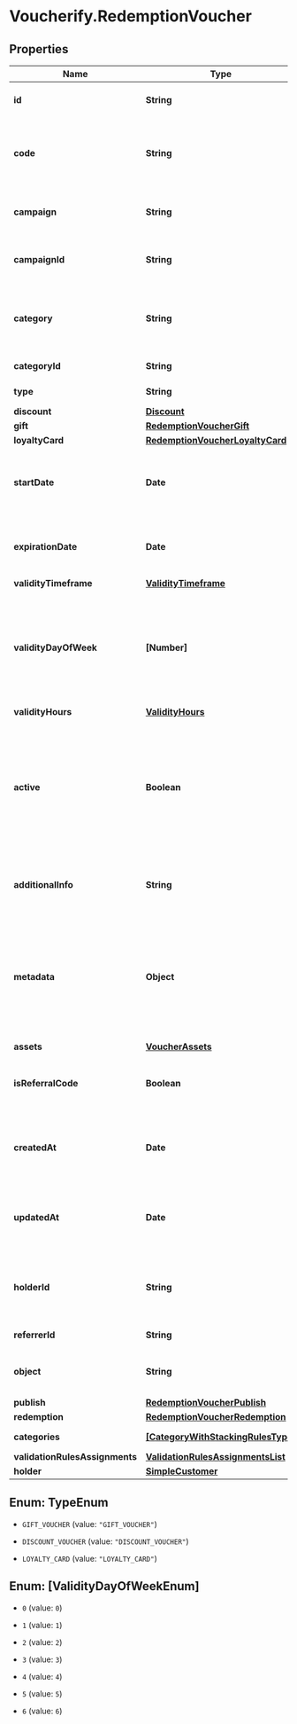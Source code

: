 # Voucherify.RedemptionVoucher

## Properties

Name | Type | Description | Notes
------------ | ------------- | ------------- | -------------
**id** | **String** | Assigned by the Voucherify API, identifies the voucher. | [optional] 
**code** | **String** | A code that identifies a voucher. Pattern can use all letters of the English alphabet, Arabic numerals, and special characters. | [optional] 
**campaign** | **String** | A unique campaign name, identifies the voucher&#39;s parent campaign. | [optional] 
**campaignId** | **String** | Assigned by the Voucherify API, identifies the voucher&#39;s parent campaign. | [optional] 
**category** | **String** | Tag defining the category that this voucher belongs to. Useful when listing vouchers using the List Vouchers endpoint. | [optional] 
**categoryId** | **String** | Unique category ID assigned by Voucherify. | [optional] 
**type** | **String** | Defines the type of the voucher.  | [optional] 
**discount** | [**Discount**](Discount.md) |  | [optional] 
**gift** | [**RedemptionVoucherGift**](RedemptionVoucherGift.md) |  | [optional] 
**loyaltyCard** | [**RedemptionVoucherLoyaltyCard**](RedemptionVoucherLoyaltyCard.md) |  | [optional] 
**startDate** | **Date** | Activation timestamp defines when the code starts to be active in ISO 8601 format. Voucher is *inactive before* this date.  | [optional] 
**expirationDate** | **Date** | Expiration timestamp defines when the code expires in ISO 8601 format.  Voucher is *inactive after* this date. | [optional] 
**validityTimeframe** | [**ValidityTimeframe**](ValidityTimeframe.md) |  | [optional] 
**validityDayOfWeek** | **[Number]** | Integer array corresponding to the particular days of the week in which the voucher is valid.  - &#x60;0&#x60; Sunday - &#x60;1&#x60; Monday - &#x60;2&#x60; Tuesday - &#x60;3&#x60; Wednesday - &#x60;4&#x60; Thursday - &#x60;5&#x60; Friday - &#x60;6&#x60; Saturday | [optional] 
**validityHours** | [**ValidityHours**](ValidityHours.md) |  | [optional] 
**active** | **Boolean** | A flag to toggle the voucher on or off. You can disable a voucher even though it&#39;s within the active period defined by the &#x60;start_date&#x60; and &#x60;expiration_date&#x60;.    - &#x60;true&#x60; indicates an *active* voucher - &#x60;false&#x60; indicates an *inactive* voucher | [optional] 
**additionalInfo** | **String** | An optional field to keep any extra textual information about the code such as a code description and details. | [optional] 
**metadata** | **Object** | The metadata object stores all custom attributes assigned to the code. A set of key/value pairs that you can attach to a voucher object. It can be useful for storing additional information about the voucher in a structured format. | [optional] 
**assets** | [**VoucherAssets**](VoucherAssets.md) |  | [optional] 
**isReferralCode** | **Boolean** | Flag indicating whether this voucher is a referral code; &#x60;true&#x60; for campaign type &#x60;REFERRAL_PROGRAM&#x60;. | [optional] 
**createdAt** | **Date** | Timestamp representing the date and time when the voucher was created. The value is shown in the ISO 8601 format. | [optional] 
**updatedAt** | **Date** | Timestamp representing the date and time when the voucher was last updated in ISO 8601 format. | [optional] 
**holderId** | **String** | Unique customer identifier of the redeemable holder. It equals to the customer ID assigned by Voucherify. | [optional] 
**referrerId** | **String** | Unique identifier of the referring person. | [optional] 
**object** | **String** | The type of the object represented by JSON. Default is &#x60;voucher&#x60;. | [optional] [default to &#39;voucher&#39;]
**publish** | [**RedemptionVoucherPublish**](RedemptionVoucherPublish.md) |  | [optional] 
**redemption** | [**RedemptionVoucherRedemption**](RedemptionVoucherRedemption.md) |  | [optional] 
**categories** | [**[CategoryWithStackingRulesType]**](CategoryWithStackingRulesType.md) | Contains details about the category. | [optional] 
**validationRulesAssignments** | [**ValidationRulesAssignmentsList**](ValidationRulesAssignmentsList.md) |  | [optional] 
**holder** | [**SimpleCustomer**](SimpleCustomer.md) |  | [optional] 



## Enum: TypeEnum


* `GIFT_VOUCHER` (value: `"GIFT_VOUCHER"`)

* `DISCOUNT_VOUCHER` (value: `"DISCOUNT_VOUCHER"`)

* `LOYALTY_CARD` (value: `"LOYALTY_CARD"`)





## Enum: [ValidityDayOfWeekEnum]


* `0` (value: `0`)

* `1` (value: `1`)

* `2` (value: `2`)

* `3` (value: `3`)

* `4` (value: `4`)

* `5` (value: `5`)

* `6` (value: `6`)




